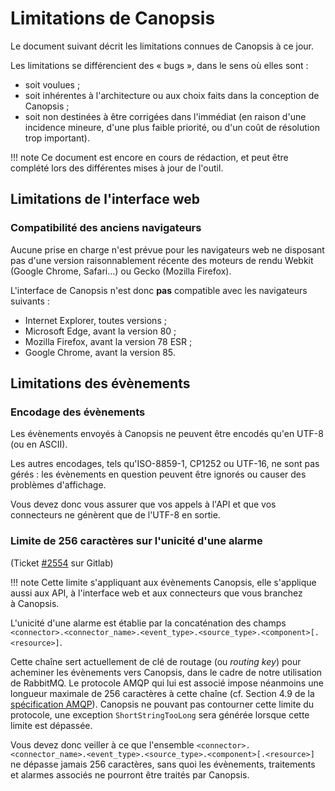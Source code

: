 # Limitations de Canopsis

Le document suivant décrit les limitations connues de Canopsis à ce jour.

Les limitations se différencient des « bugs », dans le sens où elles sont :

* soit voulues ;
* soit inhérentes à l'architecture ou aux choix faits dans la conception de Canopsis ;
* soit non destinées à être corrigées dans l'immédiat (en raison d'une incidence mineure, d'une plus faible priorité, ou d'un coût de résolution trop important).

!!! note
    Ce document est encore en cours de rédaction, et peut être complété lors des différentes mises à jour de l'outil.

## Limitations de l'interface web

### Compatibilité des anciens navigateurs

Aucune prise en charge n'est prévue pour les navigateurs web ne disposant pas d'une version raisonnablement récente des moteurs de rendu Webkit (Google Chrome, Safari…) ou Gecko (Mozilla Firefox).

L'interface de Canopsis n'est donc **pas** compatible avec les navigateurs suivants :

* Internet Explorer, toutes versions ;
* Microsoft Edge, avant la version 80 ;
* Mozilla Firefox, avant la version 78 ESR ;
* Google Chrome, avant la version 85.

## Limitations des évènements 

### Encodage des évènements

Les évènements envoyés à Canopsis ne peuvent être encodés qu'en UTF-8 (ou en ASCII).

Les autres encodages, tels qu'ISO-8859-1, CP1252 ou UTF-16, ne sont pas gérés : les évènements en question peuvent être ignorés ou causer des problèmes d'affichage.

Vous devez donc vous assurer que vos appels à l'API et que vos connecteurs ne génèrent que de l'UTF-8 en sortie.

### Limite de 256 caractères sur l'unicité d'une alarme

(Ticket [#2554](https://git.canopsis.net/canopsis/canopsis/-/issues/2554) sur Gitlab)

!!! note
    Cette limite s'appliquant aux évènements Canopsis, elle s'applique aussi aux API, à l'interface web et aux connecteurs que vous branchez à Canopsis.

L'unicité d'une alarme est établie par la concaténation des champs `<connector>.<connector_name>.<event_type>.<source_type>.<component>[.<resource>]`.

Cette chaîne sert actuellement de clé de routage (ou *routing key*) pour acheminer les évènements vers Canopsis, dans le cadre de notre utilisation de RabbitMQ. Le protocole AMQP qui lui est associé impose néanmoins une longueur maximale de 256 caractères à cette chaîne (cf. Section 4.9 de la [spécification AMQP](https://www.rabbitmq.com/resources/specs/amqp0-9-1.pdf)). Canopsis ne pouvant pas contourner cette limite du protocole, une exception `ShortStringTooLong` sera générée lorsque cette limite est dépassée.

Vous devez donc veiller à ce que l'ensemble `<connector>.<connector_name>.<event_type>.<source_type>.<component>[.<resource>]` ne dépasse jamais 256 caractères, sans quoi les évènements, traitements et alarmes associés ne pourront être traités par Canopsis.

